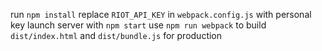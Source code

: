 run `npm install`
replace `RIOT_API_KEY` in `webpack.config.js` with personal key
launch server with `npm start`
use `npm run webpack` to build `dist/index.html` and `dist/bundle.js` for production
